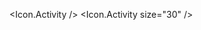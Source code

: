 <script>
  import * as Icon from 'svelte-bootstrap-svg-icons';
</script>

<Icon.Activity />
<Icon.Activity size="30" />
